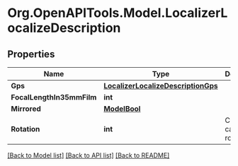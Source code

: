 # Org.OpenAPITools.Model.LocalizerLocalizeDescription
## Properties

Name | Type | Description | Notes
------------ | ------------- | ------------- | -------------
**Gps** | [**LocalizerLocalizeDescriptionGps**](LocalizerLocalizeDescriptionGps.md) |  | 
**FocalLengthIn35mmFilm** | **int** |  | [optional] 
**Mirrored** | [**ModelBool**](ModelBool.md) |  | [optional] 
**Rotation** | **int** | Clockwise camera rotation | [optional] [default to RotationEnum.NUMBER_0]

[[Back to Model list]](../README.md#documentation-for-models) [[Back to API list]](../README.md#documentation-for-api-endpoints) [[Back to README]](../README.md)

